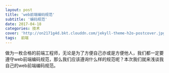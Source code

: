 ```yaml
---
layout: post
title: 'web前端编码规范'
subtitle: '编码规范'
date: 2017-04-18
categories: 技术
cover: 'http://on2171g4d.bkt.clouddn.com/jekyll-theme-h2o-postcover.jpg'
tags:  前端
---
```


做为一枚合格的前端工程师，无论是为了方便自己亦或是方便他人，我们都一定要遵守web前端编码规范，那么我们应该遵询什么样的规范呢？本次我们就来浅谈我自己的web前端编码规范。

